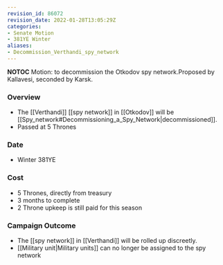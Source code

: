 ```yaml
---
revision_id: 86072
revision_date: 2022-01-28T13:05:29Z
categories:
- Senate Motion
- 381YE Winter
aliases:
- Decommission_Verthandi_spy_network
---
```



__NOTOC__
Motion: to decommission the Otkodov spy network.Proposed by Kallavesi, seconded by Karsk.
### Overview
* The [[Verthandi]] [[spy network]] in [[Otkodov]] will be [[Spy_network#Decommissioning_a_Spy_Network|decommissioned]].
* Passed at 5 Thrones
### Date
* Winter 381YE
### Cost
* 5 Thrones, directly from treasury
* 3 months to complete
* 2 Throne upkeep is still paid for this season
### Campaign Outcome
* The [[spy network]] in [[Verthandi]] will be rolled up discreetly.
* [[Military unit|Military units]] can no longer be assigned to the spy network